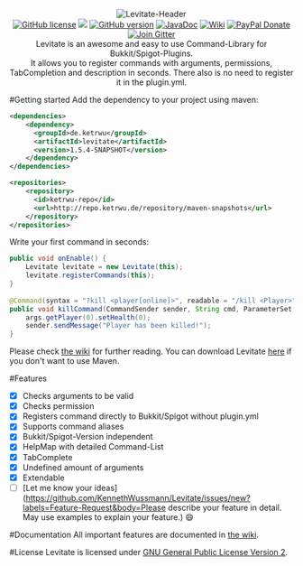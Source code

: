 <p align="center">
  <img src="https://i.imgur.com/Ln11ksG.png" alt="Levitate-Header">
  <br />
  <a href="https://raw.githubusercontent.com/KennethWussmann/Levitate/master/LICENSE"><img src="https://img.shields.io/badge/license-GPLv2-blue.svg" alt="GitHub license"></a>
  <a href='http://ci.ketrwu.de/job/Levitate-Java-8/branch/master/'><img src='http://ci.ketrwu.de/job/Levitate-Java-8/branch/master/badge/icon'></a>
  <a href="https://github.com/KennethWussmann/Levitate/releases/latest"><img src="https://img.shields.io/badge/style-1.5.4-A68FA1.svg?label=version" alt="GitHub version"></a>
  <a href="http://ci.ketrwu.de/job/Levitate-Java-8/javadoc/"><img src="https://img.shields.io/badge/style-latest-yellow.svg?label=JavaDoc" alt="JavaDoc"></a>
  <a href="https://github.com/KennethWussmann/Levitate/wiki"><img src="https://img.shields.io/badge/Wiki-Read%20me-358AA6.svg" alt="Wiki"></a>
  <a href="https://www.paypal.me/ketrwu/0.99usd"><img src="https://img.shields.io/badge/style-USD%200.99-blue.svg?label=PayPal" alt="PayPal Donate"></a>
  <a href="https://gitter.im/KennethWussmann/Levitate"><img src="https://img.shields.io/badge/style-Join-organge.svg?label=Gitter" alt="Join Gitter"></a>
  
 
<br />
Levitate is an awesome and easy to use Command-Library for Bukkit/Spigot-Plugins.<br />
It allows you to register commands with arguments, permissions, TabCompletion and description in seconds. 
There also is no need to register it in the plugin.yml.
</p>

#Getting started 
Add the dependency to your project using maven:
```XML
<dependencies>
    <dependency>
      <groupId>de.ketrwu</groupId>
      <artifactId>levitate</artifactId>
      <version>1.5.4-SNAPSHOT</version>
    </dependency>
</dependencies>

<repositories>
    <repository>
      <id>ketrwu-repo</id>
      <url>http://repo.ketrwu.de/repository/maven-snapshots</url>
    </repository>
</repositories>
```

Write your first command in seconds: 
```Java
public void onEnable() {
	Levitate levitate = new Levitate(this);
	levitate.registerCommands(this);
}
	
@Command(syntax = "?kill <player[online]>", readable = "/kill <Player>", description = "Kill a player", permission = "player.kill", aliases = {"die"})
public void killCommand(CommandSender sender, String cmd, ParameterSet args) {
	args.getPlayer(0).setHealth(0);
	sender.sendMessage("Player has been killed!");
}
```
Please check [the wiki](https://github.com/KennethWussmann/Levitate/wiki) for further reading. You can download Levitate [here](https://github.com/KennethWussmann/Levitate/wiki/1.-Getting-started#download-levitate) if you don't want to use Maven.

#Features
- [x] Checks arguments to be valid
- [x] Checks permission
- [x] Registers command directly to Bukkit/Spigot without plugin.yml
- [x] Supports command aliases
- [x] Bukkit/Spigot-Version independent
- [x] HelpMap with detailed Command-List
- [x] TabComplete
- [x] Undefined amount of arguments
- [x] Extendable
- [ ] [Let me know your ideas](https://github.com/KennethWussmann/Levitate/issues/new?labels=Feature-Request&body=Please describe your feature in detail. May use examples to explain your feature.) :smile:

#Documentation
All important features are documented in [the wiki](https://github.com/KennethWussmann/Levitate/wiki). 

#License
Levitate is licensed under [GNU General Public License Version 2](https://github.com/KennethWussmann/Levitate/blob/master/LICENSE).

